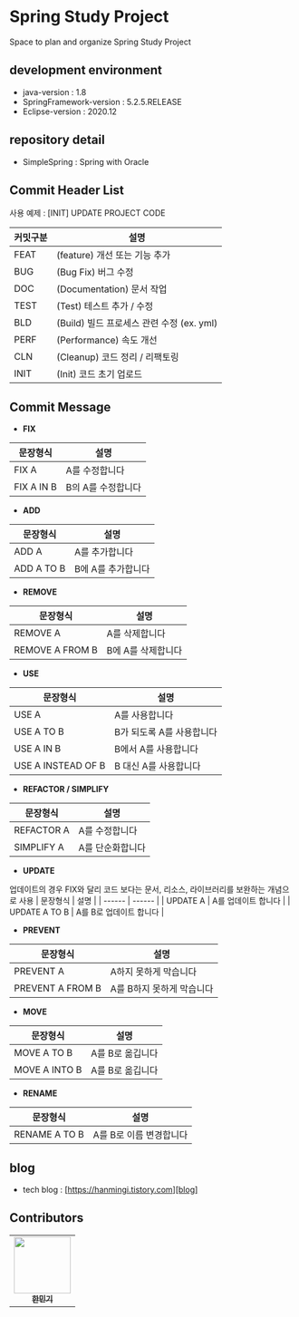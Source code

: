 # Spring Study Project

Space to plan and organize Spring Study Project

## development environment
- java-version : 1.8
- SpringFramework-version : 5.2.5.RELEASE
- Eclipse-version : 2020.12

## repository detail
- SimpleSpring : Spring with Oracle


## Commit Header List  
사용 예제 : [INIT] UPDATE PROJECT CODE

| 커밋구분 | 설명 |
| ------ | ------ |
| FEAT | (feature) 개선 또는 기능 추가 |
| BUG | (Bug Fix) 버그 수정 |
| DOC | (Documentation) 문서 작업 |
| TEST | (Test) 테스트 추가 / 수정 |
| BLD | (Build) 빌드 프로세스 관련 수정 (ex. yml) |
| PERF | (Performance) 속도 개선 |
| CLN | (Cleanup) 코드 정리 / 리팩토링 |
| INIT | (Init) 코드 초기 업로드 |

## Commit Message
- **FIX**

| 문장형식 | 설명 |
| ------ | ------ |
| FIX A | A를 수정합니다 |
| FIX A IN B | B의 A를 수정합니다 |

- **ADD**

| 문장형식 | 설명 |
| ------ | ------ |
| ADD A | A를 추가합니다 |
| ADD A TO B | B에 A를 추가합니다 |

- **REMOVE**

| 문장형식 | 설명 |
| ------ | ------ |
| REMOVE A | A를 삭제합니다 |
| REMOVE A FROM B | B에 A를 삭제합니다 |

- **USE**

| 문장형식 | 설명 |
| ------ | ------ |
| USE A | A를 사용합니다 |
| USE A TO B | B가 되도록 A를 사용합니다 |
| USE A IN B | B에서 A를 사용합니다 |
| USE A INSTEAD OF B | B 대신 A를 사용합니다 |

- **REFACTOR / SIMPLIFY**

| 문장형식 | 설명 |
| ------ | ------ |
| REFACTOR A | A를 수정합니다 |
| SIMPLIFY A | A를 단순화합니다 |

- **UPDATE**

업데이트의 경우 FIX와 달리 코드 보다는 문서, 리소스, 라이브러리를 보완하는 개념으로 사용
| 문장형식 | 설명 |
| ------ | ------ |
| UPDATE A | A를 업데이트 합니다 |
| UPDATE A TO B | A를 B로 업데이트 합니다 |

- **PREVENT**

| 문장형식 | 설명 |
| ------ | ------ |
| PREVENT A | A하지 못하게 막습니다 |
| PREVENT A FROM B | A를 B하지 못하게 막습니다 |

- **MOVE**

| 문장형식 | 설명 |
| ------ | ------ |
| MOVE A TO B| A를 B로 옮깁니다 |
| MOVE A INTO B | A를 B로 옮깁니다 |

- **RENAME**

| 문장형식 | 설명 |
| ------ | ------ |
| RENAME A TO B| A를 B로 이름 변경합니다 |

## blog
- tech blog : [https://hanmingi.tistory.com][blog]

## Contributors
<table>
  <tr>
    <td align="center">
      <a href="https://github.com/Hmgi">
        <img src="https://avatars.githubusercontent.com/u/22022390?v=4" width="100px;" alt=""/> 
          <br /> 
            <sub> 
               <b>한민기</b>       
            </sub> 
       </a>
      <br />
  </tr>
</table>


[blog]: <https://hanmingi.tistory.com>
[toyproject]: <https://hanmingi.tistory.com/category/Toy%20Project>
